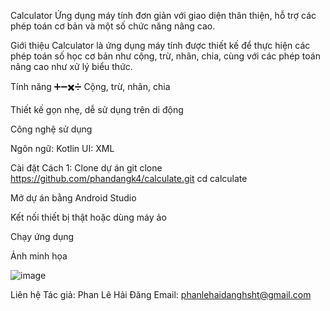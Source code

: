 Calculator
Ứng dụng máy tính đơn giản với giao diện thân thiện, hỗ trợ các phép toán cơ bản và một số chức năng nâng cao.

Giới thiệu
Calculator là ứng dụng máy tính được thiết kế để thực hiện các phép toán số học cơ bản như cộng, trừ, nhân, chia, cùng với các phép toán nâng cao như xử lý biểu thức.

Tính năng
➕➖✖️➗ Cộng, trừ, nhân, chia

Thiết kế gọn nhẹ, dễ sử dụng trên di động

Công nghệ sử dụng

Ngôn ngữ: Kotlin 
UI: XML

Cài đặt
Cách 1: Clone dự án
git clone https://github.com/phandangk4/calculate.git
cd calculate

Mở dự án bằng Android Studio

Kết nối thiết bị thật hoặc dùng máy ảo

Chạy ứng dụng

Ảnh minh họa

![image](https://github.com/user-attachments/assets/1dd0e9c0-912c-424c-9cfa-fb3b71c1ac17)

Liên hệ
Tác giả: Phan Lê Hải Đăng
Email: phanlehaidanghsht@gmail.com

